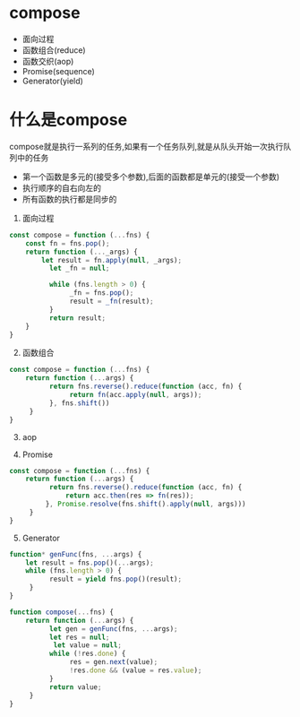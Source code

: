# compose

* 面向过程
* 函数组合(reduce)
* 函数交织(aop)
* Promise(sequence)
* Generator(yield)

# 什么是compose
compose就是执行一系列的任务,如果有一个任务队列,就是从队头开始一次执行队列中的任务

* 第一个函数是多元的(接受多个参数),后面的函数都是单元的(接受一个参数)
* 执行顺序的自右向左的
* 所有函数的执行都是同步的

1. 面向过程
```js
const compose = function (...fns) {
    const fn = fns.pop();
    return function (..._args) {
        let result = fn.apply(null, _args);
          let _fn = null;

          while (fns.length > 0) {
               _fn = fns.pop();
               result = _fn(result);
          }  
          return result;
    }
}
```
2. 函数组合
```js
const compose = function (...fns) {
    return function (...args) {
          return fns.reverse().reduce(function (acc, fn) {
               return fn(acc.apply(null, args));
          }, fns.shift())
     }
}
```
3. aop

4. Promise
```js
const compose = function (...fns) {
    return function (...args) {
          return fns.reverse().reduce(function (acc, fn) {
              return acc.then(res => fn(res));
         }, Promise.resolve(fns.shift().apply(null, args)))
     }
}
```

5. Generator
```js
function* genFunc(fns, ...args) {
    let result = fns.pop()(...args);
    while (fns.length > 0) {
          result = yield fns.pop()(result);
     }
}

function compose(...fns) {
    return function (...args) {
          let gen = genFunc(fns, ...args);
          let res = null;
           let value = null;
          while (!res.done) {
               res = gen.next(value);
               !res.done && (value = res.value);
          }
          return value;
     }
}
```
